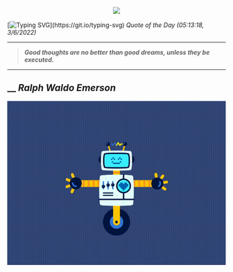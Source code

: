 <p align='center'><img src='https://komarev.com/ghpvc/?username=hungpurdie&label=Total+Vistors&color=brightgreen&style=plastic'></p> 


 [![Typing SVG](https://readme-typing-svg.herokuapp.com?font=Press+Start+2P&color=C2F784&size=35&width=900&height=100&lines=Hello+World%2C+I'm+Hung+!)](https://git.io/typing-svg) 
 _Quote of the Day (05:13:18, 3/6/2022)_
___
>**_Good thoughts are no better than good dreams, unless they be executed._**
___
## __ **_Ralph Waldo Emerson_** 
<p align="center"><img src="src/assets/images/robot-dancing-dribble.gif"/></p>